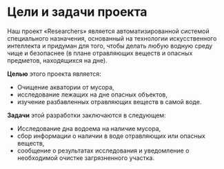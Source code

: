 # Цели и задачи проекта
Наш проект «Researchers» является автоматизированной системой специального назначения, основанный на технологии искусственного интеллекта и придуман для того, чтобы делать любую водную среду чище и безопаснее (в плане отравляющих веществ и опасных предметов, находящихся на дне). 

**Целью** этого проекта является:
* Очищение акватории от мусора, 
* исследование лежащих на дне опасных объектов, 
* изучение разбавленных отравляющих веществ в самой воде. 

**Задачи** этой разработки заключаются в следующем: 
* Исследование дна водоема на наличие мусора, 
* сбор информации о наличии в воде отравляющих или опасных веществ, 
* сообщение о результатах исследования и уведомление о необходимой очистке загрязненного участка.
